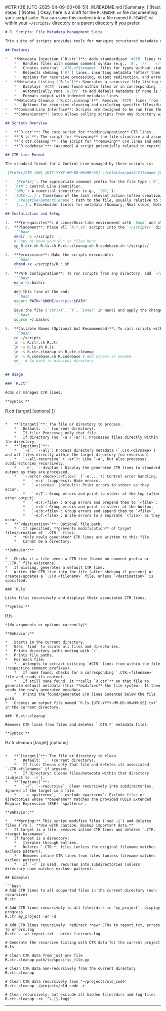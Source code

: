#CTR (01) [UTC-2025-04-09-00=06-51] ./R.README.md [Summary: ] [Next steps: ] [Notes: ]
Okay, here is a draft for the `R.README.md` file documenting your script suite. You can save this content into a file named `R.README.md` within your `~/scripts/` directory or a parent directory if you prefer.

```markdown
# R. Scripts: File Metadata Management Suite

This suite of scripts provides tools for managing structured metadata comments, referred to as "Control Lines" (`#CTR`), within source code files and associated metadata files. It allows for generating, viewing, and cleaning this metadata across your projects.

## Features

*   **Metadata Injection (`R.ctr`)**: Adds standardized `#CTR` lines to files.
    *   Handles files with common comment syntax (e.g., `#`, `//`, `<!--`).
    *   Creates external `.CTR.<filename>` files for types without standard comments.
    *   Respects shebang (`#!`) lines, inserting metadata *after* them.
    *   Options for recursive processing, output redirection, and error handling.
*   **Metadata Listing (`R.ls`)**: Generates a recursive file listing showing associated `#CTR` lines.
    *   Displays `#CTR` lines found within files or in corresponding `.CTR.` files.
    *   Automatically runs `R.ctr` to add default metadata if none is found (can modify files).
    *   Formats output with indented metadata lines.
*   **Metadata Cleanup (`R.ctr.cleanup`)**: Removes `#CTR` lines from files and deletes associated `.CTR.` files.
    *   Options for recursive cleaning and excluding specific files/directories via regex patterns.
*   **Command-Line Interface**: Scripts are designed to be run from the command line with various options.
*   **Convenience**: Setup allows calling scripts from any directory without the `.sh` extension (e.g., `R.ls` instead of `~/scripts/R.ls.sh`).

## Scripts Overview

*   **`R.ctr`**: The core script for **adding/updating** CTR lines.
*   **`R.ls`**: The script for **viewing** the file structure and associated CTR lines.
*   **`R.ctr.cleanup`**: The script for **removing** CTR lines and metadata files.
*   **`R.codebase`**: (Assumed) A script potentially related to reporting or analyzing the codebase based on CTR metadata. *[Add specific details here if available]*

## CTR Line Format

The standard format for a Control Line managed by these scripts is:

`[Prefix]CTR (NN) [UTC-YYYY-MM-DD-HH=MM-SS] ./relative/path/filename [Summary: ] [Next steps: ] [Notes: ]`

*   `[Prefix]`: The appropriate comment prefix for the file type (`#`, `//`, etc.) or absent if stored in a `.CTR.` file.
*   `CTR`: Control Line identifier.
*   `(NN)`: A numerical identifier (e.g., `(01)`).
*   `[UTC-...]`: Timestamp of the last relevant action (often creation/update).
*   `./relative/path/filename`: Path to the file, usually relative to its location within the CTR line itself.
*   `[...]`: Placeholder fields for metadata (Summary, Next steps, Notes).

## Installation and Setup

1.  **Prerequisites**: A Linux/Unix-like environment with `bash` and standard utilities (`find`, `sort`, `grep`, `sed`, `realpath`, `getopt`, `mktemp`, `cat`, `tail`, `ln`, `chmod`, `mv`, `rm`).
2.  **Placement**: Place all `R.*.sh` scripts into the `~/scripts/` directory.
    ```bash
    mkdir -p ~/scripts
    # Copy or move your R.*.sh files here
    cp R.ctr.sh R.ls.sh R.ctr.cleanup.sh R.codebase.sh ~/scripts/
    ```
3.  **Permissions**: Make the scripts executable:
    ```bash
    chmod +x ~/scripts/R.*.sh
    ```
4.  **PATH Configuration**: To run scripts from any directory, add `~/scripts` to your `PATH`. Edit your shell configuration file (e.g., `~/.bashrc`):
    ```bash
    nano ~/.bashrc
    ```
    Add this line at the end:
    ```bash
    export PATH="$HOME/scripts:$PATH"
    ```
    Save the file (`Ctrl+X`, `Y`, `Enter` in nano) and apply the changes:
    ```bash
    source ~/.bashrc
    ```
5.  **Callable Names (Optional but Recommended)**: To call scripts without the `.sh` extension (e.g., `R.ls`), create symbolic links within the `~/scripts` directory:
    ```bash
    cd ~/scripts
    ln -s R.ctr.sh R.ctr
    ln -s R.ls.sh R.ls
    ln -s R.ctr.cleanup.sh R.ctr.cleanup
    ln -s R.codebase.sh R.codebase # Add others as needed
    cd - # Go back to previous directory
    ```

## Usage

### `R.ctr`

Adds or manages CTR lines.

**Syntax:**

```
R.ctr [target] [options] [<destination>]
```

*   **`[target]`**: The file or directory to process.
    *   Default: `.` (current directory).
    *   If file: Processes only that file.
    *   If directory (no `-a`/`-ar`): Processes files directly within the directory.
*   **`[options]`**:
    *   `-a`, `--all`: Process directory metadata (`.CTR.<dirname>`) and all files directly within the target directory (no recursion).
    *   `--all-recursive` (`-ar`): Like `-a`, but also processes subdirectories recursively.
    *   `-d`, `--display`: Display the generated CTR lines to standard output as they are processed.
    *   `--error <mode>[:<file>]` (`-e:...`): Control error handling.
        *   `-e:s` (suppress): Hide errors.
        *   `-e:screen` (default): Print errors to stderr as they occur.
        *   `-e:T`: Group errors and print to stderr at the top (after other output).
        *   `-e:T:<file>`: Group errors and prepend them to `<file>`.
        *   `-e:b`: Group errors and print to stderr at the bottom.
        *   `-e:b:<file>`: Group errors and append them to `<file>`.
        *   `-e:f:<file>`: Write errors to a separate `<file>` as they occur.
*   **`<destination>`**: Optional file path.
    *   If specified, **prevents modification** of target files/creation of `.CTR.` files.
    *   *Only newly generated* CTR lines are written to this file.
    *   Cannot be a directory.

**Behavior:**

*   Checks if a file needs a CTR line (based on comment prefix or `.CTR.` file existence).
*   If missing, generates a default CTR line.
*   Writes the CTR line into the file (after shebang if present) or creates/updates a `.CTR.<filename>` file, unless `<destination>` is specified.

### `R.ls`

Lists files recursively and displays their associated CTR lines.

**Syntax:**

```
R.ls
```
*(No arguments or options currently)*

**Behavior:**

*   Starts in the current directory.
*   Uses `find` to locate all files and directories.
*   Prints directory paths ending with `/`.
*   Prints file paths.
*   For each file:
    *   Attempts to extract existing `#CTR` lines from within the file (respecting comment prefixes).
    *   If none found, checks for a corresponding `.CTR.<filename>` file and reads its content.
    *   If still none found, it **calls `R.ctr`** on that file to generate default metadata (this **modifies** the file system). It then reads the newly generated metadata.
    *   Prints the found/generated CTR lines indented below the file path.
*   Creates an output file named `R.ls.[UTC-YYYY-MM-DD-HH=MM-SS].txt` in the current directory.

### `R.ctr.cleanup`

Removes CTR lines from files and deletes `.CTR.*` metadata files.

**Syntax:**

```
R.ctr.cleanup [target] [options]
```

*   **`[target]`**: The file or directory to clean.
    *   Default: `.` (current directory).
    *   If file: Cleans only that file and deletes its associated `.CTR.<filename>` if present.
    *   If directory: Cleans files/metadata within that directory (subject to `-r`).
*   **`[options]`**:
    *   `-r`, `--recursive`: Clean recursively into subdirectories. Ignored if the target is a file.
    *   `-e <pattern>`, `--exclude <pattern>`: Exclude files or directories whose **basename** matches the provided POSIX Extended Regular Expression (ERE) `<pattern>`.

**Behavior:**

*   **Warning:** This script modifies files (`sed -i`) and deletes files (`rm`). **Use with caution. Backup important data.**
*   If target is a file, removes inline CTR lines and deletes `.CTR.<target_basename>`.
*   If target is a directory:
    *   Iterates through entries.
    *   Deletes `.CTR.*` files (unless the original filename matches exclude pattern).
    *   Removes inline CTR lines from files (unless filename matches exclude pattern).
    *   If `-r` is used, recurses into subdirectories (unless directory name matches exclude pattern).

## Examples

```bash
# Add CTR lines to all supported files in the current directory (non-recursive)
R.ctr

# Add CTR lines recursively to all files/dirs in 'my_project', display progress
R.ctr my_project -ar -d

# Add CTR lines recursively, redirect *new* CTRs to report.txt, errors to errors.log
R.ctr . -ar report.txt --error f:errors.log

# Generate the recursive listing with CTR data for the current project
R.ls

# Clean CTR data from just one file
R.ctr.cleanup path/to/specific_file.py

# Clean CTR data non-recursively from the current directory
R.ctr.cleanup

# Clean CTR data recursively from '~/projects/old_code'
R.ctr.cleanup ~/projects/old_code -r

# Clean recursively, but exclude all hidden files/dirs and log files
R.ctr.cleanup -re '^\.|\.log$'
```

---

```
